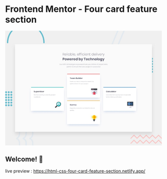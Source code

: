 # Frontend Mentor - Four card feature section

![Design preview for the Four card feature section coding challenge](./design/desktop-preview.jpg)

## Welcome! 👋
live preview : https://html-css-four-card-feature-section.netlify.app/